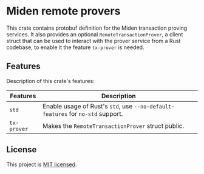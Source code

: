 # Miden remote provers

This crate contains protobuf definition for the Miden transaction proving services. It also provides an optional `RemoteTransactionProver`, a client struct that can be used to interact with the prover service from a Rust codebase, to enable it the feature `tx-prover` is needed.

## Features

Description of this crate's features:

| Features     | Description                                                                                                 |
| ------------ | ------------------------------------------------------------------------------------------------------------|
| `std`        | Enable usage of Rust's `std`, use `--no-default-features` for `no-std` support.                             |
| `tx-prover`  | Makes the `RemoteTransactionProver` struct public.                                                          |

## License

This project is [MIT licensed](../LICENSE).
